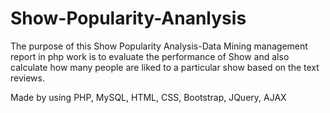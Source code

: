 # Show-Popularity-Ananlysis
The purpose of this Show Popularity Analysis-Data Mining management report in php work is to evaluate the performance of Show and also calculate how many people are liked to a particular show based on the text reviews.

Made by using PHP, MySQL, HTML, CSS, Bootstrap, JQuery, AJAX
